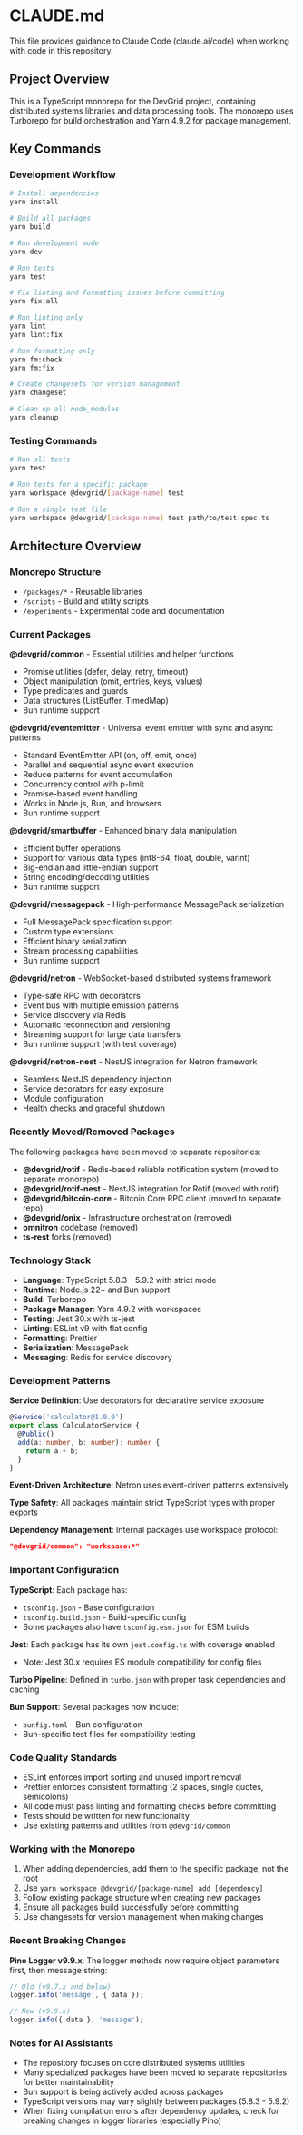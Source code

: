# CLAUDE.md

This file provides guidance to Claude Code (claude.ai/code) when working with code in this repository.

## Project Overview

This is a TypeScript monorepo for the DevGrid project, containing distributed systems libraries and data processing tools. The monorepo uses Turborepo for build orchestration and Yarn 4.9.2 for package management.

## Key Commands

### Development Workflow
```bash
# Install dependencies
yarn install

# Build all packages
yarn build

# Run development mode
yarn dev

# Run tests
yarn test

# Fix linting and formatting issues before committing
yarn fix:all

# Run linting only
yarn lint
yarn lint:fix

# Run formatting only
yarn fm:check
yarn fm:fix

# Create changesets for version management
yarn changeset

# Clean up all node_modules
yarn cleanup
```

### Testing Commands
```bash
# Run all tests
yarn test

# Run tests for a specific package
yarn workspace @devgrid/[package-name] test

# Run a single test file
yarn workspace @devgrid/[package-name] test path/to/test.spec.ts
```

## Architecture Overview

### Monorepo Structure
- `/packages/*` - Reusable libraries
- `/scripts` - Build and utility scripts
- `/experiments` - Experimental code and documentation

### Current Packages

**@devgrid/common** - Essential utilities and helper functions
- Promise utilities (defer, delay, retry, timeout)
- Object manipulation (omit, entries, keys, values)
- Type predicates and guards
- Data structures (ListBuffer, TimedMap)
- Bun runtime support

**@devgrid/eventemitter** - Universal event emitter with sync and async patterns
- Standard EventEmitter API (on, off, emit, once)
- Parallel and sequential async event execution
- Reduce patterns for event accumulation
- Concurrency control with p-limit
- Promise-based event handling
- Works in Node.js, Bun, and browsers
- Bun runtime support

**@devgrid/smartbuffer** - Enhanced binary data manipulation
- Efficient buffer operations
- Support for various data types (int8-64, float, double, varint)
- Big-endian and little-endian support
- String encoding/decoding utilities
- Bun runtime support

**@devgrid/messagepack** - High-performance MessagePack serialization
- Full MessagePack specification support
- Custom type extensions
- Efficient binary serialization
- Stream processing capabilities
- Bun runtime support

**@devgrid/netron** - WebSocket-based distributed systems framework
- Type-safe RPC with decorators
- Event bus with multiple emission patterns
- Service discovery via Redis
- Automatic reconnection and versioning
- Streaming support for large data transfers
- Bun runtime support (with test coverage)

**@devgrid/netron-nest** - NestJS integration for Netron framework
- Seamless NestJS dependency injection
- Service decorators for easy exposure
- Module configuration
- Health checks and graceful shutdown

### Recently Moved/Removed Packages

The following packages have been moved to separate repositories:
- **@devgrid/rotif** - Redis-based reliable notification system (moved to separate monorepo)
- **@devgrid/rotif-nest** - NestJS integration for Rotif (moved with rotif)
- **@devgrid/bitcoin-core** - Bitcoin Core RPC client (moved to separate repo)
- **@devgrid/onix** - Infrastructure orchestration (removed)
- **omnitron** codebase (removed)
- **ts-rest** forks (removed)

### Technology Stack
- **Language**: TypeScript 5.8.3 - 5.9.2 with strict mode
- **Runtime**: Node.js 22+ and Bun support
- **Build**: Turborepo
- **Package Manager**: Yarn 4.9.2 with workspaces
- **Testing**: Jest 30.x with ts-jest
- **Linting**: ESLint v9 with flat config
- **Formatting**: Prettier
- **Serialization**: MessagePack
- **Messaging**: Redis for service discovery

### Development Patterns

**Service Definition**: Use decorators for declarative service exposure
```typescript
@Service('calculator@1.0.0')
export class CalculatorService {
  @Public()
  add(a: number, b: number): number {
    return a + b;
  }
}
```

**Event-Driven Architecture**: Netron uses event-driven patterns extensively

**Type Safety**: All packages maintain strict TypeScript types with proper exports

**Dependency Management**: Internal packages use workspace protocol:
```json
"@devgrid/common": "workspace:*"
```

### Important Configuration

**TypeScript**: Each package has:
- `tsconfig.json` - Base configuration
- `tsconfig.build.json` - Build-specific config
- Some packages also have `tsconfig.esm.json` for ESM builds

**Jest**: Each package has its own `jest.config.ts` with coverage enabled
- Note: Jest 30.x requires ES module compatibility for config files

**Turbo Pipeline**: Defined in `turbo.json` with proper task dependencies and caching

**Bun Support**: Several packages now include:
- `bunfig.toml` - Bun configuration
- Bun-specific test files for compatibility testing

### Code Quality Standards

- ESLint enforces import sorting and unused import removal
- Prettier enforces consistent formatting (2 spaces, single quotes, semicolons)
- All code must pass linting and formatting checks before committing
- Tests should be written for new functionality
- Use existing patterns and utilities from `@devgrid/common`

### Working with the Monorepo

1. When adding dependencies, add them to the specific package, not the root
2. Use `yarn workspace @devgrid/[package-name] add [dependency]`
3. Follow existing package structure when creating new packages
4. Ensure all packages build successfully before committing
5. Use changesets for version management when making changes

### Recent Breaking Changes

**Pino Logger v9.9.x**: The logger methods now require object parameters first, then message string:
```typescript
// Old (v9.7.x and below)
logger.info('message', { data });

// New (v9.9.x)
logger.info({ data }, 'message');
```

### Notes for AI Assistants

- The repository focuses on core distributed systems utilities
- Many specialized packages have been moved to separate repositories for better maintainability
- Bun support is being actively added across packages
- TypeScript versions may vary slightly between packages (5.8.3 - 5.9.2)
- When fixing compilation errors after dependency updates, check for breaking changes in logger libraries (especially Pino)